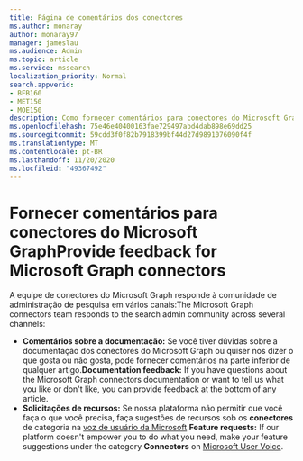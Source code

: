```yaml
---
title: Página de comentários dos conectores
ms.author: monaray
author: monaray97
manager: jameslau
ms.audience: Admin
ms.topic: article
ms.service: mssearch
localization_priority: Normal
search.appverid:
- BFB160
- MET150
- MOE150
description: Como fornecer comentários para conectores do Microsoft Graph
ms.openlocfilehash: 75e46e40400163fae729497abd4dab898e69dd25
ms.sourcegitcommit: 59cdd3f0f82b7918399bf44d27d9891076090f4f
ms.translationtype: MT
ms.contentlocale: pt-BR
ms.lasthandoff: 11/20/2020
ms.locfileid: "49367492"
---
```

# <a name="provide-feedback-for-microsoft-graph-connectors"></a><span data-ttu-id="222e1-103">Fornecer comentários para conectores do Microsoft Graph</span><span class="sxs-lookup"><span data-stu-id="222e1-103">Provide feedback for Microsoft Graph connectors</span></span>

<span data-ttu-id="222e1-104">A equipe de conectores do Microsoft Graph responde à comunidade de administração de pesquisa em vários canais:</span><span class="sxs-lookup"><span data-stu-id="222e1-104">The Microsoft Graph connectors team responds to the search admin community across several channels:</span></span>

* <span data-ttu-id="222e1-105">**Comentários sobre a documentação:** Se você tiver dúvidas sobre a documentação dos conectores do Microsoft Graph ou quiser nos dizer o que gosta ou não gosta, pode fornecer comentários na parte inferior de qualquer artigo.</span><span class="sxs-lookup"><span data-stu-id="222e1-105">**Documentation feedback:** If you have questions about the Microsoft Graph connectors documentation or want to tell us what you like or don't like, you can provide feedback at the bottom of any article.</span></span>
* <span data-ttu-id="222e1-106">**Solicitações de recursos:** Se nossa plataforma não permitir que você faça o que você precisa, faça sugestões de recursos sob os **conectores** de categoria na [voz de usuário da Microsoft](https://microsoftsearch.uservoice.com/forums/926998-connectors).</span><span class="sxs-lookup"><span data-stu-id="222e1-106">**Feature requests:** If our platform doesn't empower you to do what you need, make your feature suggestions under the category **Connectors** on [Microsoft User Voice](https://microsoftsearch.uservoice.com/forums/926998-connectors).</span></span>
